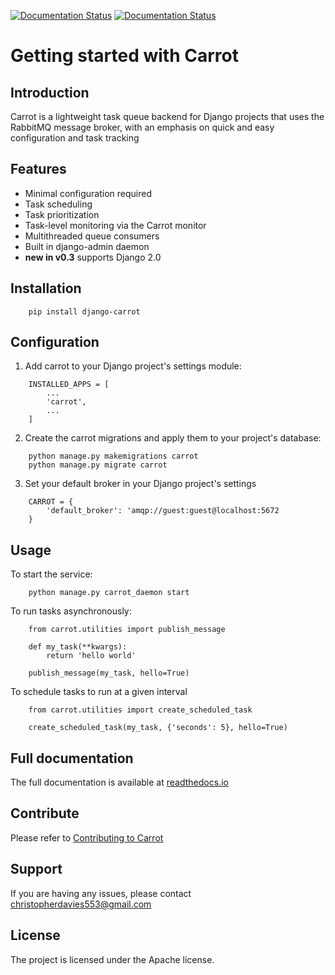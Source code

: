 [![Documentation Status](https://readthedocs.org/projects/django-carrot/badge/?version=latest)](http://django-carrot.readthedocs.io/en/latest/?badge=latest)
[![Documentation Status](https://travis-ci.org/chris104957/django-carrot.svg?branch=master)](https://travis-ci.org/chris104957/django-carrot.svg?branch=master)


Getting started with Carrot
===========================

Introduction
------------

Carrot is a lightweight task queue backend for Django projects that uses the RabbitMQ message broker, with an emphasis
on quick and easy configuration and task tracking

Features
--------

- Minimal configuration required
- Task scheduling
- Task prioritization
- Task-level monitoring via the Carrot monitor
- Multithreaded queue consumers
- Built in django-admin daemon
- **new in v0.3** supports Django 2.0

Installation
------------

```
    pip install django-carrot
```


Configuration
-------------

1. Add carrot to your Django project's settings module:

```
    INSTALLED_APPS = [
        ...
        'carrot',
        ...
    ]
```

2. Create the carrot migrations and apply them to your project's database:

```
    python manage.py makemigrations carrot
    python manage.py migrate carrot
```

3. Set your default broker in your Django project's settings

```
    CARROT = {
        'default_broker': 'amqp://guest:guest@localhost:5672
    }
```

Usage
-----

To start the service:

```
    python manage.py carrot_daemon start
```

To run tasks asynchronously:

```
    from carrot.utilities import publish_message

    def my_task(**kwargs):
        return 'hello world'

    publish_message(my_task, hello=True)

```

To schedule tasks to run at a given interval

```
    from carrot.utilities import create_scheduled_task

    create_scheduled_task(my_task, {'seconds': 5}, hello=True)
```

Full documentation
------------------

The full documentation is available at [readthedocs.io](http://django-carrot.readthedocs.io/en/latest/index.html>)

Contribute
----------

Please refer to [Contributing to Carrot](https://github.com/chris104957/django-carrot/blob/master/CONTRIBUTING.md>)

Support
-------

If you are having any issues, please contact christopherdavies553@gmail.com

License
-------

The project is licensed under the Apache license.
